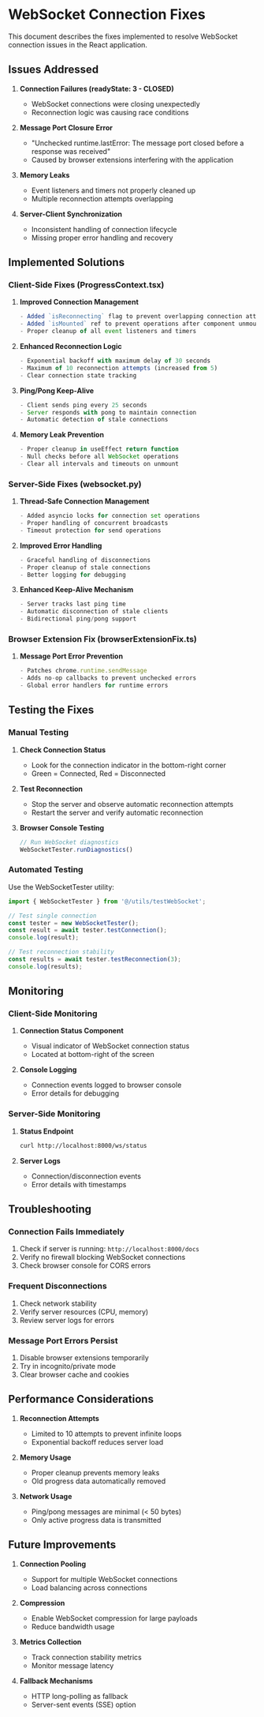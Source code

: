 # WebSocket Connection Fixes

This document describes the fixes implemented to resolve WebSocket connection issues in the React application.

## Issues Addressed

1. **Connection Failures (readyState: 3 - CLOSED)**
   - WebSocket connections were closing unexpectedly
   - Reconnection logic was causing race conditions

2. **Message Port Closure Error**
   - "Unchecked runtime.lastError: The message port closed before a response was received"
   - Caused by browser extensions interfering with the application

3. **Memory Leaks**
   - Event listeners and timers not properly cleaned up
   - Multiple reconnection attempts overlapping

4. **Server-Client Synchronization**
   - Inconsistent handling of connection lifecycle
   - Missing proper error handling and recovery

## Implemented Solutions

### Client-Side Fixes (ProgressContext.tsx)

1. **Improved Connection Management**
   ```typescript
   - Added `isReconnecting` flag to prevent overlapping connection attempts
   - Added `isMounted` ref to prevent operations after component unmount
   - Proper cleanup of all event listeners and timers
   ```

2. **Enhanced Reconnection Logic**
   ```typescript
   - Exponential backoff with maximum delay of 30 seconds
   - Maximum of 10 reconnection attempts (increased from 5)
   - Clear connection state tracking
   ```

3. **Ping/Pong Keep-Alive**
   ```typescript
   - Client sends ping every 25 seconds
   - Server responds with pong to maintain connection
   - Automatic detection of stale connections
   ```

4. **Memory Leak Prevention**
   ```typescript
   - Proper cleanup in useEffect return function
   - Null checks before all WebSocket operations
   - Clear all intervals and timeouts on unmount
   ```

### Server-Side Fixes (websocket.py)

1. **Thread-Safe Connection Management**
   ```python
   - Added asyncio locks for connection set operations
   - Proper handling of concurrent broadcasts
   - Timeout protection for send operations
   ```

2. **Improved Error Handling**
   ```python
   - Graceful handling of disconnections
   - Proper cleanup of stale connections
   - Better logging for debugging
   ```

3. **Enhanced Keep-Alive Mechanism**
   ```python
   - Server tracks last ping time
   - Automatic disconnection of stale clients
   - Bidirectional ping/pong support
   ```

### Browser Extension Fix (browserExtensionFix.ts)

1. **Message Port Error Prevention**
   ```typescript
   - Patches chrome.runtime.sendMessage
   - Adds no-op callbacks to prevent unchecked errors
   - Global error handlers for runtime errors
   ```

## Testing the Fixes

### Manual Testing

1. **Check Connection Status**
   - Look for the connection indicator in the bottom-right corner
   - Green = Connected, Red = Disconnected

2. **Test Reconnection**
   - Stop the server and observe automatic reconnection attempts
   - Restart the server and verify automatic reconnection

3. **Browser Console Testing**
   ```javascript
   // Run WebSocket diagnostics
   WebSocketTester.runDiagnostics()
   ```

### Automated Testing

Use the WebSocketTester utility:

```typescript
import { WebSocketTester } from '@/utils/testWebSocket';

// Test single connection
const tester = new WebSocketTester();
const result = await tester.testConnection();
console.log(result);

// Test reconnection stability
const results = await tester.testReconnection(3);
console.log(results);
```

## Monitoring

### Client-Side Monitoring

1. **Connection Status Component**
   - Visual indicator of WebSocket connection status
   - Located at bottom-right of the screen

2. **Console Logging**
   - Connection events logged to browser console
   - Error details for debugging

### Server-Side Monitoring

1. **Status Endpoint**
   ```bash
   curl http://localhost:8000/ws/status
   ```

2. **Server Logs**
   - Connection/disconnection events
   - Error details with timestamps

## Troubleshooting

### Connection Fails Immediately

1. Check if server is running: `http://localhost:8000/docs`
2. Verify no firewall blocking WebSocket connections
3. Check browser console for CORS errors

### Frequent Disconnections

1. Check network stability
2. Verify server resources (CPU, memory)
3. Review server logs for errors

### Message Port Errors Persist

1. Disable browser extensions temporarily
2. Try in incognito/private mode
3. Clear browser cache and cookies

## Performance Considerations

1. **Reconnection Attempts**
   - Limited to 10 attempts to prevent infinite loops
   - Exponential backoff reduces server load

2. **Memory Usage**
   - Proper cleanup prevents memory leaks
   - Old progress data automatically removed

3. **Network Usage**
   - Ping/pong messages are minimal (< 50 bytes)
   - Only active progress data is transmitted

## Future Improvements

1. **Connection Pooling**
   - Support for multiple WebSocket connections
   - Load balancing across connections

2. **Compression**
   - Enable WebSocket compression for large payloads
   - Reduce bandwidth usage

3. **Metrics Collection**
   - Track connection stability metrics
   - Monitor message latency

4. **Fallback Mechanisms**
   - HTTP long-polling as fallback
   - Server-sent events (SSE) option